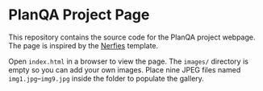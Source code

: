 # PlanQA Project Page

This repository contains the source code for the PlanQA project webpage.
The page is inspired by the [Nerfies](https://nerfies.github.io/) template.

Open `index.html` in a browser to view the page. The `images/` directory is
empty so you can add your own images. Place nine JPEG files named
`img1.jpg`&ndash;`img9.jpg` inside the folder to populate the gallery.

